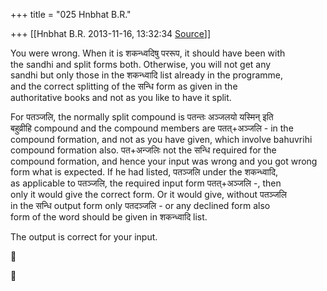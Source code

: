 +++
title = "025 Hnbhat B.R."

+++
[[Hnbhat B.R.	2013-11-16, 13:32:34 [Source](https://groups.google.com/g/samskrita/c/PkaUX9y5uWQ)]]



You were wrong. When it is शकन्ध्वदिषु पररूप, it should have been with  
the sandhi and split forms both. Otherwise, you will not get any  
sandhi but only those in the शकन्ध्वादि list already in the programme,  
and the correct splitting of the सन्धि form as given in the  
authoritative books and not as you like to have it split.  
  
For पतञ्जलि, the normally split compound is पतन्तः अञ्जलयो यस्मिन् इति  
बहुव्रीहि compound and the compound members are पतत्+अञ्जलि - in the  
compound formation, and not as you have given, which involve bahuvrihi  
compound formation also. पत+अन्जलिः not the सन्धि required for the  
compound formation, and hence your input was wrong and you got wrong  
form what is expected. If he had listed, पतञ्जलि under the शकन्ध्वादि,  
as applicable to पतञ्जलि, the required input form पतत्+अञ्जलि -, then  
only it would give the correct form. Or it would give, without पतञ्जलि  
in the सन्धि output form only पतदञ्जलि - or any declined form also  
form of the word should be given in शकन्ध्वादि list.  
  
The output is correct for your input.  





